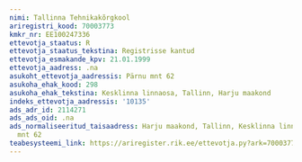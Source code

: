 ```yaml
---
nimi: Tallinna Tehnikakõrgkool
ariregistri_kood: 70003773
kmkr_nr: EE100247336
ettevotja_staatus: R
ettevotja_staatus_tekstina: Registrisse kantud
ettevotja_esmakande_kpv: 21.01.1999
ettevotja_aadress: .na
asukoht_ettevotja_aadressis: Pärnu mnt 62
asukoha_ehak_kood: 298
asukoha_ehak_tekstina: Kesklinna linnaosa, Tallinn, Harju maakond
indeks_ettevotja_aadressis: '10135'
ads_adr_id: 2114271
ads_ads_oid: .na
ads_normaliseeritud_taisaadress: Harju maakond, Tallinn, Kesklinna linnaosa, Pärnu
  mnt 62
teabesysteemi_link: https://ariregister.rik.ee/ettevotja.py?ark=70003773&ref=rekvisiidid
---
```

